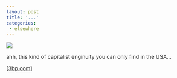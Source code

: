 ```yaml
---
layout: post
title: '...'
categories:
 - elsewhere
---
```


<img src="http://www.3bp.com/clipping/h10.gif">



ahh, this kind of capitalist enginuity you can only find in the USA...



[<a href="http://www.3bp.com/">3bp.com</a>]

